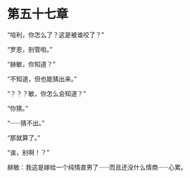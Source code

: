 # 第五十七章

“哈利，你怎么了？这是被谁咬了？”

“罗恩，别管啦。”

“赫敏，你知道？”

“不知道，但也能猜出来。”

“？？？敏，你怎么会知道？”

“你猜。”

“······猜不出。”

“那就算了。”

“诶，别啊！？”

赫敏：我这是嫁给一个纯情直男了······而且还没什么情商······心累。
